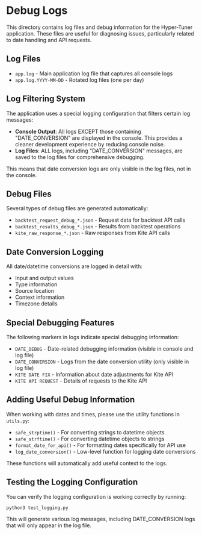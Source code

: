 # Debug Logs

This directory contains log files and debug information for the Hyper-Tuner application. These files are useful for diagnosing issues, particularly related to date handling and API requests.

## Log Files

- `app.log` - Main application log file that captures all console logs
- `app.log.YYYY-MM-DD` - Rotated log files (one per day)

## Log Filtering System

The application uses a special logging configuration that filters certain log messages:

- **Console Output**: All logs EXCEPT those containing "DATE_CONVERSION" are displayed in the console. This provides a cleaner development experience by reducing console noise.
- **Log Files**: ALL logs, including "DATE_CONVERSION" messages, are saved to the log files for comprehensive debugging.

This means that date conversion logs are only visible in the log files, not in the console.

## Debug Files

Several types of debug files are generated automatically:

- `backtest_request_debug_*.json` - Request data for backtest API calls
- `backtest_results_debug_*.json` - Results from backtest operations
- `kite_raw_response_*.json` - Raw responses from Kite API calls

## Date Conversion Logging

All date/datetime conversions are logged in detail with:
- Input and output values
- Type information
- Source location
- Context information
- Timezone details

## Special Debugging Features

The following markers in logs indicate special debugging information:

- `DATE_DEBUG` - Date-related debugging information (visible in console and log file)
- `DATE_CONVERSION` - Logs from the date conversion utility (only visible in log file)
- `KITE DATE FIX` - Information about date adjustments for Kite API
- `KITE API REQUEST` - Details of requests to the Kite API

## Adding Useful Debug Information

When working with dates and times, please use the utility functions in `utils.py`:

- `safe_strptime()` - For converting strings to datetime objects
- `safe_strftime()` - For converting datetime objects to strings
- `format_date_for_api()` - For formatting dates specifically for API use
- `log_date_conversion()` - Low-level function for logging date conversions

These functions will automatically add useful context to the logs.

## Testing the Logging Configuration

You can verify the logging configuration is working correctly by running:

```
python3 test_logging.py
```

This will generate various log messages, including DATE_CONVERSION logs that will only appear in the log file. 